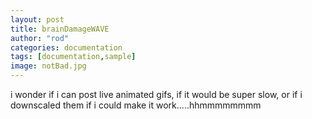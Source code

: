 ```yaml
---
layout: post
title: brainDamageWAVE
author: "rod"
categories: documentation
tags: [documentation,sample]
image: notBad.jpg
---
```


i wonder if i can post live animated gifs, if it would be super slow, or if i downscaled them if i could make it work.....hhmmmmmmmm